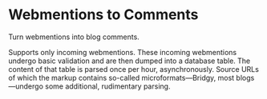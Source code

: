 # Webmentions to Comments
Turn webmentions into blog comments.

Supports only incoming webmentions. These incoming webmentions undergo basic validation and are then dumped into a database table. The content of that table is parsed once per hour, asynchronously. Source URLs of which the markup contains so-called microformats—Bridgy, most blogs—undergo some additional, rudimentary parsing.
